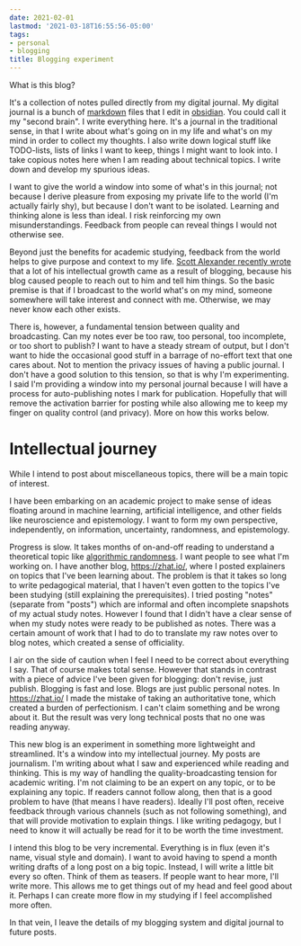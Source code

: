 ```yaml
---
date: 2021-02-01
lastmod: '2021-03-18T16:55:56-05:00'
tags:
- personal
- blogging
title: Blogging experiment
---
```


What is this blog?

It's a collection of notes pulled directly from my digital journal. My digital journal is a bunch of [markdown](https://www.markdownguide.org/) files that I edit in [obsidian](https://obsidian.md/). You could call it my "second brain". I write everything here. It's a journal in the traditional sense, in that I write about what's going on in my life and what's on my mind in order to collect my thoughts. I also write down logical stuff like TODO-lists, lists of links I want to keep, things I might want to look into. I take copious notes here when I am reading about technical topics. I write down and develop my spurious ideas.

I want to give the world a window into some of what's in this journal; not because I derive pleasure from exposing my private life to the world (I'm actually fairly shy), but because I don't want to be isolated. Learning and thinking alone is less than ideal. I risk reinforcing my own misunderstandings. Feedback from people can reveal things I would not otherwise see.

Beyond just the benefits for academic studying, feedback from the world helps to give purpose and context to my life. [Scott Alexander recently wrote](https://astralcodexten.substack.com/p/still-alive) that a lot of his  intellectual growth came as a result of blogging, because his blog caused people to reach out to him and tell him things. So the basic premise is that if I broadcast to the world what's on my mind, someone somewhere will take interest and connect with me. Otherwise, we may never know each other exists.

There is, however, a fundamental tension between quality and broadcasting. Can my notes ever be too raw, too personal, too incomplete, or too short to publish? I want to have a steady stream of output, but I don't want to hide the occasional good stuff in a barrage of no-effort text that one cares about. Not to mention the privacy issues of having a public journal. I don't have a good solution to this tension, so that is why I'm experimenting. I said I'm providing a window into my personal journal because I will have a process for auto-publishing notes I mark for publication. Hopefully that will remove the activation barrier for posting while also allowing me to keep my finger on quality control (and privacy). More on how this works below.

# Intellectual journey

While I intend to post about miscellaneous topics, there will be a main topic of interest.

I have been embarking on an academic project to make sense of ideas floating around in machine learning, artificial intelligence, and other fields like neuroscience and epistemology. I want to form my own perspective, independently, on information, uncertainty, randomness, and epistemology.

Progress is slow. It takes months of on-and-off reading to understand a theoretical topic like [algorithmic randomness](http://www.scholarpedia.org/article/Algorithmic_randomness). I want people to see what I'm working on. I have another blog, https://zhat.io/, where I posted explainers on topics that I've been learning about. The problem is that it takes so long to write pedagogical material, that I haven't even gotten to the topics I've been studying (still explaining the prerequisites). I tried posting "notes" (separate from "posts") which are informal and often incomplete snapshots of my actual study notes. However I found that I didn't have a clear sense of when my study notes were ready to be published as notes. There was a certain amount of work that I had to do to translate my raw notes over to blog notes, which created a sense of officiality.

I air on the side of caution when I feel I need to be correct about everything I say. That of course makes total sense. However that stands in contrast with a piece of advice I've been given for blogging: don't revise, just publish. Blogging is fast and lose. Blogs are just public personal notes. In https://zhat.io/ I made the mistake of taking an authoritative tone, which created a burden of perfectionism. I can't claim something and be wrong about it. But the result was very long technical posts that no one was reading anyway.

This new blog is an experiment in something more lightweight and streamlined. It's a window into my intellectual journey. My posts are journalism. I'm writing about what I saw and experienced while reading and thinking. This is my way of handling the quality-broadcasting tension for academic writing. I'm not claiming to be an expert on any topic, or to be explaining any topic. If readers cannot follow along, then that is a good problem to have (that means I have readers). Ideally I'll post often, receive feedback through various channels (such as not following something), and that will provide motivation to explain things. I like writing pedagogy, but I need to know it will actually be read for it to be worth the time investment.

I intend this blog to be very incremental. Everything is in flux (even it's name, visual style and domain). I want to avoid having to spend a month writing drafts of a long post on a big topic. Instead, I will write a little bit every so often. Think of them as teasers. If people want to hear more, I'll write more. This allows me to get things out of my head and feel good about it. Perhaps I can create more flow in my studying if I feel accomplished more often. 

In that vein, I leave the details of my blogging system and digital journal to future posts.




